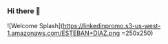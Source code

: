 ### Hi there 👋

![Welcome Splash](https://linkedinpromo.s3-us-west-1.amazonaws.com/ESTEBAN+DIAZ.png  =250x250)

<!--
**esteban-q-diaz/esteban-q-diaz** is a ✨ _special_ ✨ repository because its `README.md` (this file) appears on your GitHub profile.

Here are some ideas to get you started:

- 🔭 I’m currently working on ...
- 🌱 I’m currently learning ...
- 👯 I’m looking to collaborate on ...
- 🤔 I’m looking for help with ...
- 💬 Ask me about ...
- 📫 How to reach me: ...
- 😄 Pronouns: ...
- ⚡ Fun fact: ...
-->
